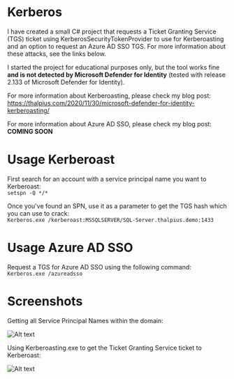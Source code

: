 # Kerberos

I have created a small C# project that requests a Ticket Granting Service (TGS) ticket using KerberosSecurityTokenProvider to use for Kerberoasting and an option to request an Azure AD SSO TGS. For more information about these attacks, see the links below.

I started the project for educational purposes only, but the tool works fine **and is not detected by Microsoft Defender for Identity** (tested with release 2.133 of Microsoft Defender for Identity).

For more information about Kerberoasting, please check my blog post:  
https://thalpius.com/2020/11/30/microsoft-defender-for-identity-kerberoasting/

For more information about Azure AD SSO, please check my blog post:  
**COMING SOON**

# Usage Kerberoast

First search for an account with a service principal name you want to Kerberoast:  
```setspn -Q */*```

Once you've found an SPN, use it as a parameter to get the TGS hash which you can use to crack:  
```Kerberos.exe /kerberoast:MSSQLSERVER/SQL-Server.thalpius.demo:1433```

# Usage Azure AD SSO

Request a TGS for Azure AD SSO using the following command:  
```Kerberos.exe /azureadsso```

# Screenshots

Getting all Service Principal Names within the domain:  

![Alt text](/Screenshots/Kerberos01.jpg?raw=true "Kerberoast")

Using Kerberoasting.exe to get the Ticket Granting Service ticket to Kerberoast:  

![Alt text](/Screenshots/Kerberos02.jpg?raw=true "Azure AD SSO")

